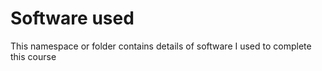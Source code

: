 # Software used

This namespace or folder contains details of software I used to complete this course
